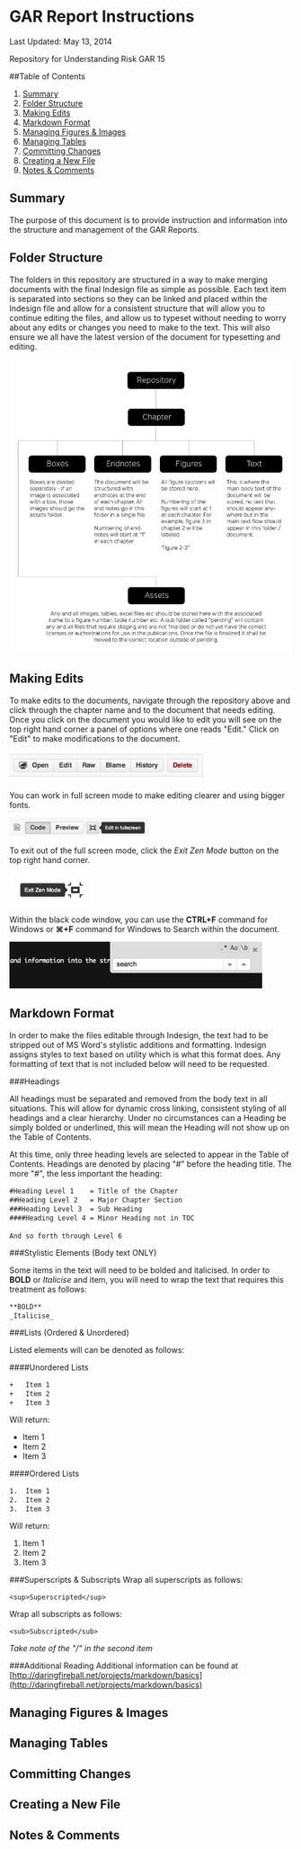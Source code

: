 # GAR Report Instructions

Last Updated: May 13, 2014

Repository for Understanding Risk GAR 15

##Table of Contents

1.  [Summary](#summary)
2.  [Folder Structure](#folder-structure)
3.  [Making Edits](#edits)
4.  [Markdown Format](#markdown)
5.  [Managing Figures & Images](#figures)
6.  [Managing Tables](#tables)
7.  [Committing Changes](#commit)
8.  [Creating a New File](#new-file)
9.  [Notes & Comments](#notes)


## <a name="summary"><a/>Summary

The purpose of this document is to provide instruction and information into the structure and management of the GAR Reports.

## <a name="folder-structure"><a/>Folder Structure

The folders in this repository are structured in a way to make merging documents with the final Indesign file as simple as possible. Each text item is separated into sections so they can be linked and placed within the Indesign file and allow for a consistent structure that will allow you to continue editing the files, and allow us to typeset without needing to worry about any edits or changes you need to make to the text. This will also ensure we all have the latest version of the document for typesetting and editing. 

<img src="/_assets/readme/readme_figure_01.png" title="Folder Structure" />

## <a name="edits"><a/>Making Edits

To make edits to the documents, navigate through the repository above and click through the chapter name and to the document that needs editing. Once you click on the document you would like to edit you will see on the top right hand corner a panel of options where one reads "Edit." Click on "Edit" to make modifications to the document.

<img src="/_assets/readme/readme_figure_02.png" title="Edit" width="350px" />

You can work in full screen mode to make editing clearer and using bigger fonts. 

<img src="/_assets/readme/readme_figure_03.png" title="Full Screen" width="250px" />

To exit out of the full screen mode, click the *Exit Zen Mode* button on the top right hand corner.

<img src="/_assets/readme/readme_figure_04.png" title="Exit Full Screen" width="150px" />

Within the black code window, you can use the **CTRL+F** command for Windows or **⌘+F** command for Windows to Search within the document.

<img src="/_assets/readme/readme_figure_05.png" title="Search" width="450px" />

## <a name="markdown"><a/>Markdown Format

In order to make the files editable through Indesign, the text had to be stripped out of MS Word's stylistic additions and formatting. Indesign assigns styles to text based on utility which is what this format does. Any formatting of text that is not included below will need to be requested.

###Headings

All headings must be separated and removed from the body text in all situations. This will allow for dynamic cross linking, consistent styling of all headings and a clear hierarchy. Under no circumstances can a Heading be simply bolded or underlined, this will mean the Heading will not show up on the Table of Contents.

At this time, only three heading levels are selected to appear in the Table of Contents. Headings are denoted by placing "#" before the heading title. The more "#", the less important the heading:

```
#Heading Level 1    = Title of the Chapter
##Heading Level 2   = Major Chapter Section
###Heading Level 3  = Sub Heading
####Heading Level 4 = Minor Heading not in TOC

And so forth through Level 6
```

###Stylistic Elements (Body text ONLY)

Some items in the text will need to be bolded and italicised. In order to **BOLD** or _Italicise_ and item, you will need to wrap the text that requires this treatment as follows:

```
**BOLD**
_Italicise_
```

###Lists (Ordered & Unordered)

Listed elements will can be denoted as follows:

####Unordered Lists
```
+   Item 1
+   Item 2
+   Item 3
```
Will return:

+   Item 1
+   Item 2
+   Item 3

####Ordered Lists
```
1.  Item 1
2.  Item 2
3.  Item 3
```
Will return:

1.  Item 1
2.  Item 2
3.  Item 3

###Superscripts & Subscripts
Wrap all superscripts as follows:
```
<sup>Superscripted</sup>
```

Wrap all subscripts as follows:
```
<sub>Subscripted</sub>
```
_Take note of the "/" in the second item_

###Additional Reading
Additional information can be found at [http://daringfireball.net/projects/markdown/basics](http://daringfireball.net/projects/markdown/basics)

## <a name="figures"><a/>Managing Figures & Images

## <a name="tables"><a/>Managing Tables

## <a name="commit"><a/>Committing Changes

## <a name="new-file"><a/>Creating a New File

## <a name="notes"><a/>Notes & Comments
